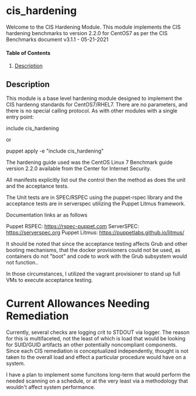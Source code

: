 # cis_hardening

Welcome to the CIS Hardening Module.
This module implements the CIS hardening benchmarks to version 2.2.0 for CentOS7
as per the CIS Benchmarks document v3.1.1 - 05-21-2021

#### Table of Contents

1. [Description](#description)

## Description

This module is a base level hardening module designed to implement the CIS hardenng
standards for CentOS7/RHEL7. There are no parameters, and there is no special calling
protocol.  As with other modules with a single entry point:

include cis_hardening

or

puppet apply -e "include cis_hardening"

The hardening guide used was the CentOS Linux 7 Benchmark guide version 2.2.0
available from the Center for Internet Security.

All manifests explicitly list out the control then the method as does the unit and
the acceptance tests.

The Unit tests are in SPEC/RSPEC using the puppet-rspec library and the acceptance
tests are in serverspec utilizing the Puppet Litmus framework.

Documentation links ar as follows

Puppet RSPEC:  https://rspec-puppet.com
ServerSPEC:    https://serverspec.org
Puppet Litmus: https://puppetlabs.github.io/litmus/

It should be noted that since the acceptance testing affects Grub and other booting
mechanisms, that the docker provisioners could not be used, as containers do not "boot"
and code to work with the Grub subsystem would not function..

In those circumstances, I utilized the vagrant provisioner to stand up full VMs to
execute acceptance testing.

# Current Allowances Needing Remediation
Currently, several checks are logging crit to STDOUT via logger.
The reason for this is multifaceted, not the least of which is load that would be
looking for SUID/GUID artifacts an other potentially noncompliant components. Since
each CIS remediation is conceptualized independently, thought is not taken to the
overall load and effect a particular procedure would have on a system.

I have a plan to implement some funcitons long-term that would perform the needed
scanning on a schedule, or at the very least via a methodology that wouldn't affect
system performance.
